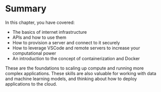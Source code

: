# Summary

In this chapter, you have covered:

- The basics of internet infrastructure
- APIs and how to use them
- How to provision a server and connect to it securely
- How to leverage VSCode and remote servers to increase your computational power
- An introduction to the concept of containerization and Docker

These are the foundations to scaling up compute and running more complex applications. These skills are also valuable for working with data and machine learning models, and thinking about how to deploy applications to the cloud.
